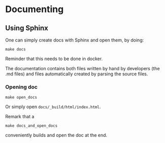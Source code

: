 # Documenting

## Using Sphinx

One can simply create docs with Sphinx and open them, by doing:

```shell
make docs
```

Reminder that this needs to be done in docker.

The documentation contains both files written by hand by developers (the .md files) and files automatically created by parsing the source files.

### Opening doc

```shell
make open_docs
```

Or simply open `docs/_build/html/index.html`.

Remark that a

```shell
make docs_and_open_docs
```

conveniently builds and open the doc at the end.
